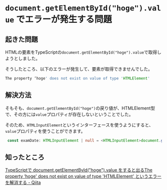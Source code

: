 # `document.getElementById("hoge").value` でエラーが発生する問題
## 起きた問題
HTMLの要素をTypeScriptの`document.getElementById("hoge").value`で取得しようとしました。

そうしたところ、以下のエラーが発生して、要素が取得できませんでした。

```typescript
The property ‘hoge' does not exist on value of type 'HTMLElement'
```

## 解決方法
そもそも、`document.getElementById("hoge")`の戻り値が、HTMLElement型で、その方には`value`プロパティが存在しないということでした。

そのため、`HTMLInputElement`というインターフェースを使うようにすると、`value`プロパティを使うことができます。

```typescript
 const examDate: HTMLInputElement | null = <HTMLInputElement>document.getElementById('examDateCreate');
```

## 知ったところ
[TypeScriptで document\.getElementById\("hoge"\)\.value をすると出るThe property ‘hoge' does not exist on value of type 'HTMLElement' というエラーを解消する \- Qiita](https://qiita.com/Sekky0905/items/a88721f2af41050c93f2)
